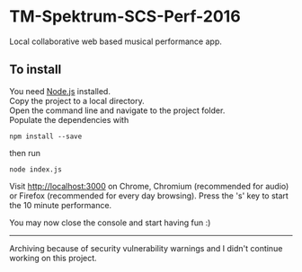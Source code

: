 # TM-Spektrum-SCS-Perf-2016
Local collaborative web based musical performance app.

## To install
You need [Node.js](https://nodejs.org/) installed.  
Copy the project to a local directory.  
Open the command line and navigate to the project folder.  
Populate the dependencies with  
```shell
npm install --save
```
then run  
```shell
node index.js
```
Visit [http://localhost:3000](http://localhost:3000) on Chrome, Chromium (recommended for audio) or Firefox (recommended for every day browsing).
Press the 's' key to start the 10 minute performance.

You may now close the console and start having fun :)

---

Archiving because of security vulnerability warnings and I didn't continue working on this project.
